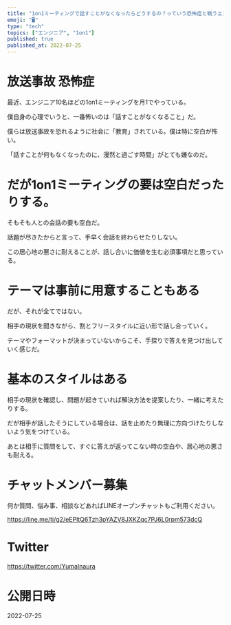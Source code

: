 ```yaml
---
title: "1on1ミーティングで話すことがなくなったらどうするの？っていう恐怖症と戦うエンジニア"
emoji: "🖥"
type: "tech"
topics: ["エンジニア", "1on1"]
published: true
published_at: 2022-07-25
---
```


# 放送事故 恐怖症

最近、エンジニア10名ほどの1on1ミーティングを月1でやっている。

僕自身の心理でいうと、一番怖いのは「話すことがなくなること」だ。

僕らは放送事故を恐れるように社会に「教育」されている。僕は特に空白が怖い。

「話すことが何もなくなったのに、漫然と過ごす時間」がとても嫌なのだ。

# だが1on1ミーティングの要は空白だったりする。

そもそも人との会話の要も空白だ。
 
話題が尽きたからと言って、手早く会話を終わらせたりしない。

この居心地の悪さに耐えることが、話し合いに価値を生む必須事項だと思っている。

# テーマは事前に用意することもある

だが、それが全てではない。

相手の現状を聞きながら、割とフリースタイルに近い形で話し合っていく。


テーマやフォーマットが決まっていないからこそ、手探りで答えを見つけ出していく感じだ。

# 基本のスタイルはある

相手の現状を確認し、問題が起きていれば解決方法を提案したり、一緒に考えたりする。

だが相手が話したそうにしている場合は、話を止めたり無理に方向づけたりしないよう気をつけている。

あとは相手に質問をして、すぐに答えが返ってこない時の空白や、居心地の悪さも耐える。

<!-- Update From Qiita API -->

# チャットメンバー募集


何か質問、悩み事、相談などあればLINEオープンチャットもご利用ください。

https://line.me/ti/g2/eEPltQ6Tzh3pYAZV8JXKZqc7PJ6L0rpm573dcQ





# Twitter


https://twitter.com/YumaInaura


<!-- Update From Qiita API -->



# 公開日時

2022-07-25
